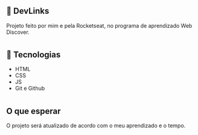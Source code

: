 ## 🔗 DevLinks
Projeto feito por mim e pela Rocketseat, no programa de aprendizado Web Discover.

#

## 🚀 Tecnologias
- HTML
- CSS
- JS
- Git e Github
#

## O que esperar 
O projeto será atualizado de acordo com o meu aprendizado e o tempo. 